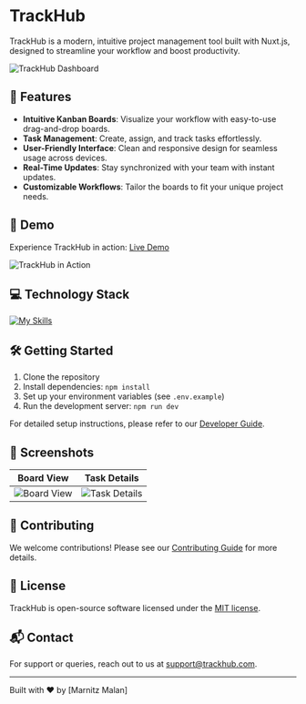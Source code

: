 # TrackHub

TrackHub is a modern, intuitive project management tool built with Nuxt.js, designed to streamline your workflow and boost productivity.

![TrackHub Dashboard](path/to/dashboard-screenshot.png)

## 🌟 Features

- **Intuitive Kanban Boards**: Visualize your workflow with easy-to-use drag-and-drop boards.
- **Task Management**: Create, assign, and track tasks effortlessly.
- **User-Friendly Interface**: Clean and responsive design for seamless usage across devices.
- **Real-Time Updates**: Stay synchronized with your team with instant updates.
- **Customizable Workflows**: Tailor the boards to fit your unique project needs.

## 🚀 Demo

Experience TrackHub in action: [Live Demo](https://trackhub.marnitzmalan.com/projects)

![TrackHub in Action](path/to/trackhub-demo.gif)

## 💻 Technology Stack

[![My Skills](https://skillicons.dev/icons?i=nuxtjs,vue,tailwind,nodejs,postgres&theme=light)](https://skillicons.dev)

## 🛠 Getting Started

1. Clone the repository
2. Install dependencies: `npm install`
3. Set up your environment variables (see `.env.example`)
4. Run the development server: `npm run dev`

For detailed setup instructions, please refer to our [Developer Guide](link-to-developer-guide).

## 📸 Screenshots

| Board View | Task Details |
|------------|--------------|
| ![Board View](path/to/board-view.png) | ![Task Details](path/to/task-details.png) |

## 🤝 Contributing

We welcome contributions! Please see our [Contributing Guide](link-to-contributing-guide) for more details.

## 📄 License

TrackHub is open-source software licensed under the [MIT license](link-to-license).

## 📬 Contact

For support or queries, reach out to us at [support@trackhub.com](mailto:support@trackhub.com).

---

Built with ❤️ by [Marnitz Malan]
